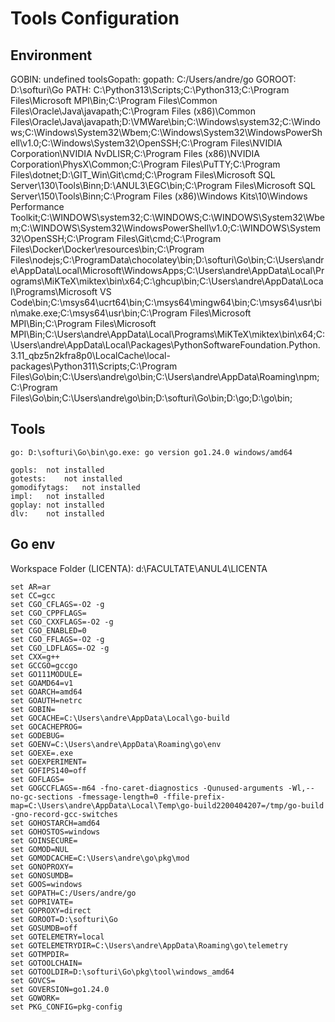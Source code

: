 # Tools Configuration


## Environment

GOBIN: undefined
toolsGopath: 
gopath: C:/Users/andre/go
GOROOT: D:\softuri\Go
PATH: C:\Python313\Scripts\;C:\Python313\;C:\Program Files\Microsoft MPI\Bin\;C:\Program Files\Common Files\Oracle\Java\javapath;C:\Program Files (x86)\Common Files\Oracle\Java\javapath;D:\VMWare\bin\;C:\Windows\system32;C:\Windows;C:\Windows\System32\Wbem;C:\Windows\System32\WindowsPowerShell\v1.0\;C:\Windows\System32\OpenSSH\;C:\Program Files\NVIDIA Corporation\NVIDIA NvDLISR;C:\Program Files (x86)\NVIDIA Corporation\PhysX\Common;C:\Program Files\PuTTY\;C:\Program Files\dotnet\;D:\GIT_Win\Git\cmd;C:\Program Files\Microsoft SQL Server\130\Tools\Binn\;D:\ANUL3\EGC\bin;C:\Program Files\Microsoft SQL Server\150\Tools\Binn\;C:\Program Files (x86)\Windows Kits\10\Windows Performance Toolkit\;C:\WINDOWS\system32;C:\WINDOWS;C:\WINDOWS\System32\Wbem;C:\WINDOWS\System32\WindowsPowerShell\v1.0\;C:\WINDOWS\System32\OpenSSH\;C:\Program Files\Git\cmd;C:\Program Files\Docker\Docker\resources\bin;C:\Program Files\nodejs\;C:\ProgramData\chocolatey\bin;D:\softuri\Go\bin;C:\Users\andre\AppData\Local\Microsoft\WindowsApps;C:\Users\andre\AppData\Local\Programs\MiKTeX\miktex\bin\x64\;C:\ghcup\bin;C:\Users\andre\AppData\Local\Programs\Microsoft VS Code\bin;C:\msys64\ucrt64\bin;C:\msys64\mingw64\bin;C:\msys64\usr\bin\make.exe;C:\msys64\usr\bin;C:\Program Files\Microsoft MPI\Bin;C:\Program Files\Microsoft MPI\Bin;C:\Users\andre\AppData\Local\Programs\MiKTeX\miktex\bin\x64\;C:\Users\andre\AppData\Local\Packages\PythonSoftwareFoundation.Python.3.11_qbz5n2kfra8p0\LocalCache\local-packages\Python311\Scripts;C:\Program Files\Go\bin;C:\Users\andre\go\bin\;C:\Users\andre\AppData\Roaming\npm;C:\Program Files\Go\bin;C:\Users\andre\go\bin;D:\softuri\Go\bin;D:\go;D:\go\bin;

## Tools

	go:	D:\softuri\Go\bin\go.exe: go version go1.24.0 windows/amd64

	gopls:	not installed
	gotests:	not installed
	gomodifytags:	not installed
	impl:	not installed
	goplay:	not installed
	dlv:	not installed

## Go env

Workspace Folder (LICENTA): d:\FACULTATE\ANUL4\LICENTA

	set AR=ar
	set CC=gcc
	set CGO_CFLAGS=-O2 -g
	set CGO_CPPFLAGS=
	set CGO_CXXFLAGS=-O2 -g
	set CGO_ENABLED=0
	set CGO_FFLAGS=-O2 -g
	set CGO_LDFLAGS=-O2 -g
	set CXX=g++
	set GCCGO=gccgo
	set GO111MODULE=
	set GOAMD64=v1
	set GOARCH=amd64
	set GOAUTH=netrc
	set GOBIN=
	set GOCACHE=C:\Users\andre\AppData\Local\go-build
	set GOCACHEPROG=
	set GODEBUG=
	set GOENV=C:\Users\andre\AppData\Roaming\go\env
	set GOEXE=.exe
	set GOEXPERIMENT=
	set GOFIPS140=off
	set GOFLAGS=
	set GOGCCFLAGS=-m64 -fno-caret-diagnostics -Qunused-arguments -Wl,--no-gc-sections -fmessage-length=0 -ffile-prefix-map=C:\Users\andre\AppData\Local\Temp\go-build2200404207=/tmp/go-build -gno-record-gcc-switches
	set GOHOSTARCH=amd64
	set GOHOSTOS=windows
	set GOINSECURE=
	set GOMOD=NUL
	set GOMODCACHE=C:\Users\andre\go\pkg\mod
	set GONOPROXY=
	set GONOSUMDB=
	set GOOS=windows
	set GOPATH=C:/Users/andre/go
	set GOPRIVATE=
	set GOPROXY=direct
	set GOROOT=D:\softuri\Go
	set GOSUMDB=off
	set GOTELEMETRY=local
	set GOTELEMETRYDIR=C:\Users\andre\AppData\Roaming\go\telemetry
	set GOTMPDIR=
	set GOTOOLCHAIN=
	set GOTOOLDIR=D:\softuri\Go\pkg\tool\windows_amd64
	set GOVCS=
	set GOVERSION=go1.24.0
	set GOWORK=
	set PKG_CONFIG=pkg-config
	
